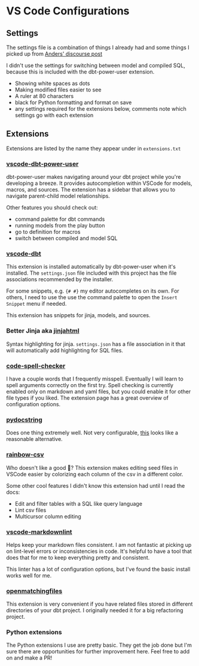 # VS Code Configurations

## Settings

The settings file is a combination of things I already had and some things I
picked up from [Anders' discourse post](https://discourse.getdbt.com/t/setting-up-vscode-to-use-with-the-dbt-cli/3291)

I didn't use the settings for switching between model and compiled SQL, because
this is included with the dbt-power-user extension.

* Showing white spaces as dots
* Making modified files easier to see
* A ruler at 80 characters
* black for Python formatting and format on save
* any settings required for the extensions below, comments note which settings go with each extension

## Extensions

Extensions are listed by the name they appear under in `extensions.txt`

### [vscode-dbt-power-user](https://marketplace.visualstudio.com/items?itemName=innoverio.vscode-dbt-power-user)

dbt-power-user makes navigating around your dbt project while you're developing
a breeze. It provides autocompletion within VSCode for models, macros, and
sources. The extension has a sidebar that allows you to navigate parent-child
model relationships.

Other features you should check out:

* command palette for dbt commands
* running models from the play button
* go to definition for macros
* switch between compiled and model SQL

### [vscode-dbt](https://marketplace.visualstudio.com/items?itemName=innoverio.vscode-dbt-power-user)

This extension is installed automatically by dbt-power-user when it's installed.
The `settings.json` file included with this project has the file associations
recommended by the installer.

For some snippets, e.g. `{# #}` my editor autocompletes on its own. For others,
I need to use the use the command palette to open the `Insert Snippet` menu if
needed.

This extension has snippets for jinja, models, and sources.

### Better Jinja aka [jinjahtml](https://marketplace.visualstudio.com/items?itemName=samuelcolvin.jinjahtml&ssr=false#overview)

Syntax highlighting for jinja. `settings.json` has a file association in it that
will automatically add highlighting for SQL files.

### [code-spell-checker](https://marketplace.visualstudio.com/items?itemName=streetsidesoftware.code-spell-checker)

I have a couple words that I frequently misspell. Eventually I will learn to
spell arguments correctly on the first try. Spell checking is currently enabled
only on markdown and yaml files, but you could enable it for other file types if
you liked. The extension page has a great overview of configuration options.

### [pydocstring](https://marketplace.visualstudio.com/items?itemName=kopub.pydocstring)

Does one thing extremely well. Not very configurable, [this](https://marketplace.visualstudio.com/items?itemName=njpwerner.autodocstring)
looks like a reasonable alternative.

### [rainbow-csv](https://marketplace.visualstudio.com/items?itemName=mechatroner.rainbow-csv)

Who doesn't like a good 🌈? This extension makes editing seed files in VSCode
easier by colorizing each column of the csv in a different color.

Some other cool features I didn't know this extension had until I read the docs:

* Edit and filter tables with a SQL like query language
* Lint csv files
* Multicursor column editing

### [vscode-markdownlint](https://marketplace.visualstudio.com/items?itemName=DavidAnson.vscode-markdownlint)

Helps keep your markdown files consistent. I am not fantastic at picking up on
lint-level errors or inconsistencies in code. It's helpful to have a tool that
does that for me to keep everything pretty and consistent.

This linter has a lot of configuration options, but I've found the basic install
works well for me.

### [openmatchingfiles](https://marketplace.visualstudio.com/items?itemName=bcanzanella.openmatchingfiles)

This extension is very convenient if you have related files stored in different
directories of your dbt project. I originally needed it for a big refactoring
project.

### Python extensions

The Python extensions I use are pretty basic. They get the job done but I'm sure
there are opportunities for further improvement here. Feel free to add on and
make a PR!